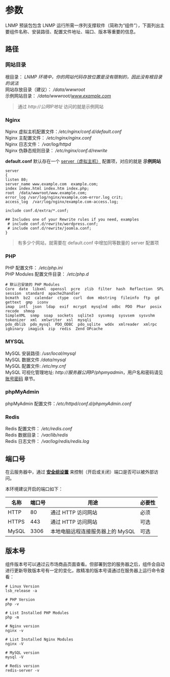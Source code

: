 # 参数

LNMP 预装包包含 LNMP 运行所需一序列支撑软件（简称为“组件”），下面列出主要组件名称、安装路径、配置文件地址、端口、版本等重要的信息。

## 路径

### 网站目录

根目录： *LNMP 环境中，你的网站代码存放位置是没有限制的，因此没有根目录的说法*  
网站存放目录（建议）： */data/wwwroot*  
示例网站目录： */data/wwwroot/www.example.com*  

> 通过 *http://公网IP地址* 访问的就是示例网站 

### Nginx

Nginx 虚拟主机配置文件：*/etc/nginx/conf.d/default.conf*  
Nginx 主配置文件： */etc/nginx/nginx.conf*  
Nginx 日志文件： */var/log/httpd*  
Nginx 伪静态规则目录： */etc/nginx/conf.d/rewrite*

**default.conf** 默认存在一个 [server（虚拟主机）](https://support.websoft9.com/docs/linux/zh/webs-nginx.html#虚拟主机) 配置项，对应的就是 **示例网站**
```
server
{
listen 80;
server_name www.example.com  example.com;
index index.html index.htm index.php;
root  /data/wwwroot/www.example.com;
error_log /var/log/nginx/example.com-error.log crit;
access_log  /var/log/nginx/example.com-access.log;

include conf.d/extra/*.conf;

## Includes one of your Rewrite rules if you need, examples
 # include conf.d/rewrite/wordpress.conf;
 # include conf.d/rewrite/joomla.conf;
}
```

> 有多少个网站，就需要在 default.conf 中增加同等数量的 server 配置项

### PHP

PHP 配置文件： */etc/php.ini*  
PHP Modules 配置文件目录： */etc/php.d*
```
# 默认已安装的 PHP Modules
Core  date  libxml  openssl  pcre  zlib  filter  hash  Reflection  SPL  session  standard  apache2handler  
bcmath  bz2  calendar  ctype  curl  dom  mbstring  fileinfo  ftp  gd  gettext  gmp  iconv  
imap  intl  json  ldap  exif  mcrypt  mysqlnd  odbc  PDO  Phar  posix  recode  shmop  
SimpleXML  snmp  soap  sockets  sqlite3  sysvmsg  sysvsem  sysvshm  tokenizer  xml  xmlwriter  xsl  mysqli  
pdo_dblib  pdo_mysql  PDO_ODBC  pdo_sqlite  wddx  xmlreader  xmlrpc  igbinary  imagick  zip  redis  Zend OPcache  
```

### MYSQL

MySQL 安装路径: */usr/local/mysql*  
MySQL 数据文件 */data/mysql*  
MySQL 配置文件: */etc/my.cnf*    
MySQL 可视化管理地址: *http://服务器公网IP/phpmyadmin*，用户名和密码请见 [账号密码](/zh/stack-accounts.md) 章节。

### phpMyAdmin

phpMyAdmin 配置文件：*/etc/httpd/conf.d/phpmyAdmin.conf*

### Redis

Redis 配置文件： */etc/redis.conf*  
Redis 数据目录： */var/lib/redis*  
Redis 日志文件： */var/log/redis/redis.log*

## 端口号

在云服务器中，通过 **[安全组设置](https://support.websoft9.com/docs/faq/zh/tech-instance.html)** 来控制（开启或关闭）端口是否可以被外部访问。 

本环境建议开启的端口如下：

| 名称 | 端口号 | 用途 |  必要性 |
| --- | --- | --- | --- |
| HTTP | 80 | 通过 HTTP 访问网站 | 必须 |
| HTTPS | 443 | 通过 HTTP 访问网站 | 可选 |
| MySQL | 3306 | 本地电脑远程连接服务器上的 MySQL | 可选 |

## 版本号

组件版本号可以通过云市场商品页面查看。但部署到您的服务器之后，组件会自动进行更新导致版本号有一定的变化，故精准的版本号请通过在服务器上运行命令查看：

```shell
# Linux Version
lsb_release -a

# PHP Version
php -v

# List Installed PHP Modules
php -m

# Nginx version
nginx -v

# List Installed Nginx Modules
nginx -V

# MySQL version
mysql -V

# Redis version
redis-server -v
```